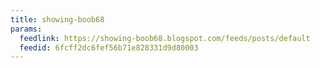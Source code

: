 ```yaml
---
title: showing-boob68
params:
  feedlink: https://showing-boob68.blogspot.com/feeds/posts/default
  feedid: 6fcff2dc6fef56b71e828331d9d80003
---
```

